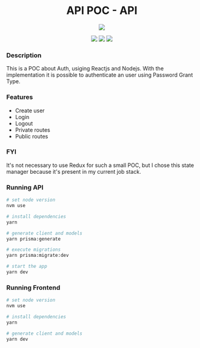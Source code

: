 <div align="center">

# API POC - API

![](https://img.shields.io/badge/Status-Done-green)

</div>
<div align="center">

![](https://img.shields.io/badge/Autor-Welington%20Larsen-brightgreen)
![](https://img.shields.io/badge/Backend-Nodejs-brightgreen)
![](https://img.shields.io/badge/Frontend-Reacjs-brightgreen)

</div>

### Description
This is a POC about Auth, usiging Reactjs and Nodejs. With the implementation it is possible to authenticate an user using Password Grant Type.

### Features
- Create user
- Login
- Logout
- Private routes
- Public routes

### FYI
It's not necessary to use Redux for such a small POC, but I chose this state manager because it's present in my current job stack.

### Running API
```bash
# set node version
nvm use

# install dependencies
yarn

# generate client and models
yarn prisma:generate

# execute migrations
yarn prisma:migrate:dev

# start the app
yarn dev
```

### Running Frontend
```bash
# set node version
nvm use

# install dependencies
yarn

# generate client and models
yarn dev
```